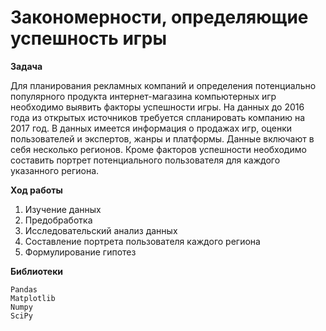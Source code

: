 # Закономерности, определяющие успешность игры

**Задача** 

Для планирования рекламных компаний и определения потенциально популярного продукта интернет-магазина компьютерных игр необходимо выявить факторы успешности игры. На данных до 2016 года из открытых источников требуется спланировать компанию на 2017 год. В данных имеется информация о продажах игр, оценки пользователей и экспертов, жанры и платформы. Данные включают в себя несколько регионов. Кроме факторов успешности необходимо составить портрет потенциального пользователя для каждого указанного региона.

**Ход работы**

1. Изучение данных
2. Предобработка
3. Исследовательский анализ данных
4. Составление портрета пользователя каждого региона
5. Формулирование гипотез

**Библиотеки**

    Pandas 
    Matplotlib 
    Numpy 
    SciPy

